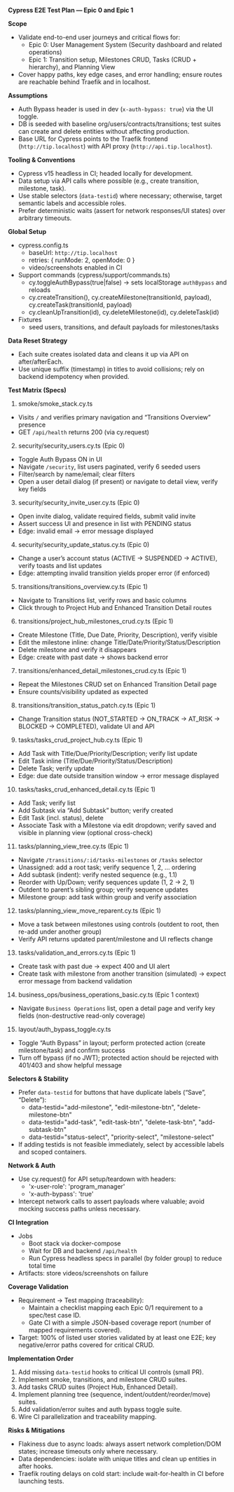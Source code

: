**Cypress E2E Test Plan — Epic 0 and Epic 1**

**Scope**
- Validate end-to-end user journeys and critical flows for:
  - Epic 0: User Management System (Security dashboard and related operations)
  - Epic 1: Transition setup, Milestones CRUD, Tasks (CRUD + hierarchy), and Planning View
- Cover happy paths, key edge cases, and error handling; ensure routes are reachable behind Traefik and in localhost.

**Assumptions**
- Auth Bypass header is used in dev (`x-auth-bypass: true`) via the UI toggle.
- DB is seeded with baseline org/users/contracts/transitions; test suites can create and delete entities without affecting production.
- Base URL for Cypress points to the Traefik frontend (`http://tip.localhost`) with API proxy (`http://api.tip.localhost`).

**Tooling & Conventions**
- Cypress v15 headless in CI; headed locally for development.
- Data setup via API calls where possible (e.g., create transition, milestone, task).
- Use stable selectors (`data-testid`) where necessary; otherwise, target semantic labels and accessible roles.
- Prefer deterministic waits (assert for network responses/UI states) over arbitrary timeouts.

**Global Setup**
- cypress.config.ts
  - baseUrl: `http://tip.localhost`
  - retries: { runMode: 2, openMode: 0 }
  - video/screenshots enabled in CI
- Support commands (cypress/support/commands.ts)
  - cy.toggleAuthBypass(true|false) → sets localStorage `authBypass` and reloads
  - cy.createTransition(), cy.createMilestone(transitionId, payload), cy.createTask(transitionId, payload)
  - cy.cleanUpTransition(id), cy.deleteMilestone(id), cy.deleteTask(id)
- Fixtures
  - seed users, transitions, and default payloads for milestones/tasks

**Data Reset Strategy**
- Each suite creates isolated data and cleans it up via API on after/afterEach.
- Use unique suffix (timestamp) in titles to avoid collisions; rely on backend idempotency when provided.

**Test Matrix (Specs)**

1) smoke/smoke_stack.cy.ts
- Visits `/` and verifies primary navigation and “Transitions Overview” presence
- GET `/api/health` returns 200 (via cy.request)

2) security/security_users.cy.ts (Epic 0)
- Toggle Auth Bypass ON in UI
- Navigate `/security`, list users paginated, verify 6 seeded users
- Filter/search by name/email; clear filters
- Open a user detail dialog (if present) or navigate to detail view, verify key fields

3) security/security_invite_user.cy.ts (Epic 0)
- Open invite dialog, validate required fields, submit valid invite
- Assert success UI and presence in list with PENDING status
- Edge: invalid email → error message displayed

4) security/security_update_status.cy.ts (Epic 0)
- Change a user’s account status (ACTIVE → SUSPENDED → ACTIVE), verify toasts and list updates
- Edge: attempting invalid transition yields proper error (if enforced)

5) transitions/transitions_overview.cy.ts (Epic 1)
- Navigate to Transitions list, verify rows and basic columns
- Click through to Project Hub and Enhanced Transition Detail routes

6) transitions/project_hub_milestones_crud.cy.ts (Epic 1)
- Create Milestone (Title, Due Date, Priority, Description), verify visible
- Edit the milestone inline: change Title/Date/Priority/Status/Description
- Delete milestone and verify it disappears
- Edge: create with past date → shows backend error

7) transitions/enhanced_detail_milestones_crud.cy.ts (Epic 1)
- Repeat the Milestones CRUD set on Enhanced Transition Detail page
- Ensure counts/visibility updated as expected

8) transitions/transition_status_patch.cy.ts (Epic 1)
- Change Transition status (NOT_STARTED → ON_TRACK → AT_RISK → BLOCKED → COMPLETED), validate UI and API

9) tasks/tasks_crud_project_hub.cy.ts (Epic 1)
- Add Task with Title/Due/Priority/Description; verify list update
- Edit Task inline (Title/Due/Priority/Status/Description)
- Delete Task; verify update
- Edge: due date outside transition window → error message displayed

10) tasks/tasks_crud_enhanced_detail.cy.ts (Epic 1)
- Add Task; verify list
- Add Subtask via “Add Subtask” button; verify created
- Edit Task (incl. status), delete
- Associate Task with a Milestone via edit dropdown; verify saved and visible in planning view (optional cross-check)

11) tasks/planning_view_tree.cy.ts (Epic 1)
- Navigate `/transitions/:id/tasks-milestones` or `/tasks` selector
- Unassigned: add a root task; verify sequence 1, 2, … ordering
- Add subtask (indent): verify nested sequence (e.g., 1.1)
- Reorder with Up/Down; verify sequences update (1, 2 → 2, 1)
- Outdent to parent’s sibling group; verify sequence updates
- Milestone group: add task within group and verify association

12) tasks/planning_view_move_reparent.cy.ts (Epic 1)
- Move a task between milestones using controls (outdent to root, then re-add under another group)
- Verify API returns updated parent/milestone and UI reflects change

13) tasks/validation_and_errors.cy.ts (Epic 1)
- Create task with past due → expect 400 and UI alert
- Create task with milestone from another transition (simulated) → expect error message from backend validation

14) business_ops/business_operations_basic.cy.ts (Epic 1 context)
- Navigate `Business Operations` list, open a detail page and verify key fields (non-destructive read-only coverage)

15) layout/auth_bypass_toggle.cy.ts
- Toggle “Auth Bypass” in layout; perform protected action (create milestone/task) and confirm success
- Turn off bypass (if no JWT); protected action should be rejected with 401/403 and show helpful message

**Selectors & Stability**
- Prefer `data-testid` for buttons that have duplicate labels (“Save”, “Delete”):
  - data-testid="add-milestone", "edit-milestone-btn", "delete-milestone-btn"
  - data-testid="add-task", "edit-task-btn", "delete-task-btn", "add-subtask-btn"
  - data-testid="status-select", "priority-select", "milestone-select"
- If adding testids is not feasible immediately, select by accessible labels and scoped containers.

**Network & Auth**
- Use cy.request() for API setup/teardown with headers:
  - 'x-user-role': 'program_manager'
  - 'x-auth-bypass': 'true'
- Intercept network calls to assert payloads where valuable; avoid mocking success paths unless necessary.

**CI Integration**
- Jobs
  - Boot stack via docker-compose
  - Wait for DB and backend `/api/health`
  - Run Cypress headless specs in parallel (by folder group) to reduce total time
- Artifacts: store videos/screenshots on failure

**Coverage Validation**
- Requirement → Test mapping (traceability):
  - Maintain a checklist mapping each Epic 0/1 requirement to a spec/test case ID.
  - Gate CI with a simple JSON-based coverage report (number of mapped requirements covered).
- Target: 100% of listed user stories validated by at least one E2E; key negative/error paths covered for critical CRUD.

**Implementation Order**
1. Add missing `data-testid` hooks to critical UI controls (small PR).
2. Implement smoke, transitions, and milestone CRUD suites.
3. Add tasks CRUD suites (Project Hub, Enhanced Detail).
4. Implement planning tree (sequence, indent/outdent/reorder/move) suites.
5. Add validation/error suites and auth bypass toggle suite.
6. Wire CI parallelization and traceability mapping.

**Risks & Mitigations**
- Flakiness due to async loads: always assert network completion/DOM states; increase timeouts only where necessary.
- Data dependencies: isolate with unique titles and clean up entities in after hooks.
- Traefik routing delays on cold start: include wait-for-health in CI before launching tests.

